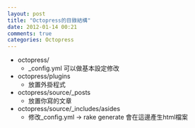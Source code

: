 ```yaml
---
layout: post
title: "Octopress的目錄結構"
date: 2012-01-14 00:21
comments: true
categories: Octopress
---
```

* octopress/
    - _config.yml 可以做基本設定修改
* octopress/plugins
    - 放置外掛程式
* octopress/source/_posts
    - 放置你寫的文章
* octopress/source/_includes/asides
    - 修改_config.yml -> rake generate 會在這邊產生html檔案

